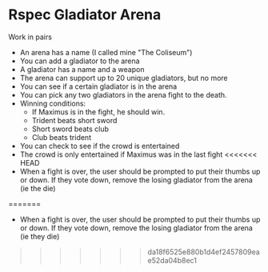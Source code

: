 # Rspec Gladiator Arena

Work in pairs

* An arena has a name (I called mine "The Coliseum")
* You can add a gladiator to the arena
* A gladiator has a name and a weapon
* The arena can support up to 20 unique gladiators, but no more
* You can see if a certain gladiator is in the arena
* You can pick any two gladiators in the arena fight to the death.
* Winning conditions:
  * If Maximus is in the fight, he should win.
  * Trident beats short sword
  * Short sword beats club
  * Club beats trident
* You can check to see if the crowd is entertained
* The crowd is only entertained if Maximus was in the last fight
<<<<<<< HEAD
* When a fight is over, the user should be prompted to put their thumbs up or down. If they vote down, remove the losing gladiator from the arena (ie the die)




=======
* When a fight is over, the user should be prompted to put their thumbs up or down. If they vote down, remove the losing gladiator from the arena (ie they die)
>>>>>>> da18f6525e880b1d4ef2457809eae52da04b8ec1
